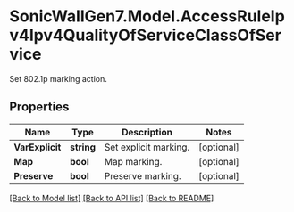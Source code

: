 # SonicWallGen7.Model.AccessRuleIpv4Ipv4QualityOfServiceClassOfService
Set 802.1p marking action.

## Properties

Name | Type | Description | Notes
------------ | ------------- | ------------- | -------------
**VarExplicit** | **string** | Set explicit marking. | [optional] 
**Map** | **bool** | Map marking. | [optional] 
**Preserve** | **bool** | Preserve marking. | [optional] 

[[Back to Model list]](../README.md#documentation-for-models) [[Back to API list]](../README.md#documentation-for-api-endpoints) [[Back to README]](../README.md)


